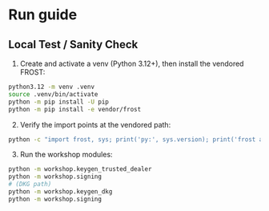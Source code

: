 # Run guide

## Local Test / Sanity Check

1) Create and activate a venv (Python 3.12+), then install the vendored FROST:
```bash
python3.12 -m venv .venv
source .venv/bin/activate
python -m pip install -U pip
python -m pip install -e vendor/frost
````

2. Verify the import points at the vendored path:

```bash
python -c "import frost, sys; print('py:', sys.version); print('frost at:', frost.__file__)"
```

3. Run the workshop modules:

```bash
python -m workshop.keygen_trusted_dealer
python -m workshop.signing
# (DKG path)
python -m workshop.keygen_dkg
python -m workshop.signing
```